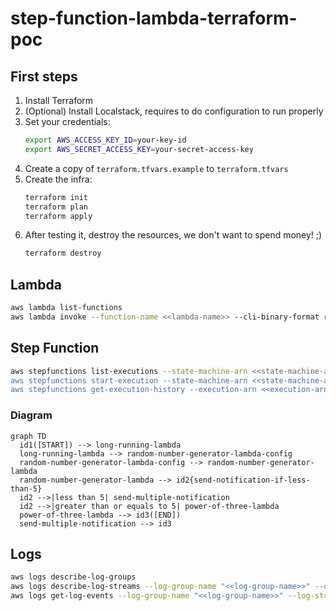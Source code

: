 # step-function-lambda-terraform-poc

## First steps

1. Install Terraform
2. (Optional) Install Localstack, requires to do configuration to run properly
3. Set your credentials:
   ``` bash
   export AWS_ACCESS_KEY_ID=your-key-id
   export AWS_SECRET_ACCESS_KEY=your-secret-access-key
   ```
4. Create a copy of `terraform.tfvars.example` to `terraform.tfvars`
5. Create the infra:
   ``` bash
   terraform init
   terraform plan
   terraform apply
   ```
6. After testing it, destroy the resources, we don't want to spend money! ;)
   ``` bash
   terraform destroy
   ```

## Lambda

``` bash
aws lambda list-functions
aws lambda invoke --function-name <<lambda-name>> --cli-binary-format raw-in-base64-out --payload '<<payload>>' /tmp/output.txt && cat /tmp/output.txt
```

## Step Function

``` bash
aws stepfunctions list-executions --state-machine-arn <<state-machine-arn>>
aws stepfunctions start-execution --state-machine-arn <<state-machine-arn>>
aws stepfunctions get-execution-history --execution-arn <<execution-arn>>
```

### Diagram

``` mermaid
graph TD
  id1([START]) --> long-running-lambda
  long-running-lambda --> random-number-generator-lambda-config
  random-number-generator-lambda-config --> random-number-generator-lambda
  random-number-generator-lambda --> id2{send-notification-if-less-than-5}
  id2 -->|less than 5| send-multiple-notification
  id2 -->|greater than or equals to 5| power-of-three-lambda
  power-of-three-lambda --> id3([END])
  send-multiple-notification --> id3
```

## Logs

``` bash
aws logs describe-log-groups
aws logs describe-log-streams --log-group-name "<<log-group-name>>" --order-by 'LastEventTime'
aws logs get-log-events --log-group-name "<<log-group-name>>" --log-stream-name "<<log-stream-name>>"
```
